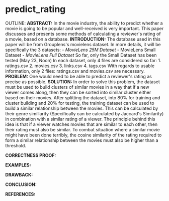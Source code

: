 # predict_rating
OUTLINE:
**ABSTRACT:**
    In the movie industry, the ability to predict whether a movie is going to be popular and well-received is very important.
    This paper discusses and presents some methods of calculating a reviewer's rating of a movie, based on a database. 
**INTRODUCTION:**
    The database used in this paper will be from Grouplens's movielens dataset. In more details, it will be specifically the 3 datasets:
        -  *MovieLens 25M Dataset*
        -  MovieLens Small Dataset
        -  *MovieLens Full Dataset*
    So far, only the Small Dataset has been tested (May 23, Noon)
    In each dataset, only 4 files are considered so far: 
        1. ratings.csv
        2. movies.csv
        3. links.csv
        4. tags.csv
    With regards to usable information, only 2 files: ratings.csv and movies.csv are necessary. 
**PROBLEM:**
    One would need to be able to predict a reviewer's rating as precise as possible. 
**SOLUTION:**
    In order to solve this problem, the dataset must be used to build clusters of similar movies in a way that if a new viewer comes along, then they can be sorted into similar cluster either based on their movies.
    After splitting the dataset, into 80% for training and cluster building and 20% for testing, the training dataset can be used to build a similar relationship between the movies. 
    This can be calculated by their genre simillarity (Specifically can be calculated by Jaccard's Similarity) in combination with a similar rating of a viewer. The principle behind this idea is that if a viewer watches movies that are similar to each other, then their rating must also be similar. 
    To combat situation where a similar movie might have been done terribly, the cosine similarity of the rating required to form a similar relationship between the movies must also be higher than a threshold.

**CORRECTNESS PROOF:**

**EXAMPLES:**

**DRAWBACK:**

**CONCLUSION:**

**REFERENCES:**